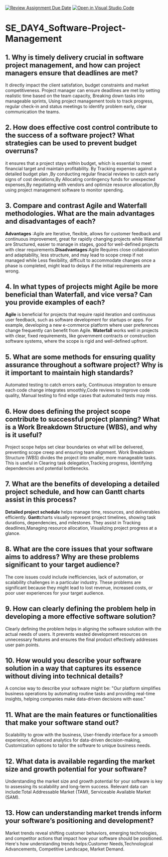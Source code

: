 [![Review Assignment Due Date](https://classroom.github.com/assets/deadline-readme-button-22041afd0340ce965d47ae6ef1cefeee28c7c493a6346c4f15d667ab976d596c.svg)](https://classroom.github.com/a/9pw6JKcu)
[![Open in Visual Studio Code](https://classroom.github.com/assets/open-in-vscode-2e0aaae1b6195c2367325f4f02e2d04e9abb55f0b24a779b69b11b9e10269abc.svg)](https://classroom.github.com/online_ide?assignment_repo_id=16230968&assignment_repo_type=AssignmentRepo)
# SE_DAY4_Software-Project-Management
## 1. Why is timely delivery crucial in software project management, and how can project managers ensure that deadlines are met?
It directly impact the client satisfation, budget constraints and market competitiveness. Project manager can ensure deadlines are met by setting realistic time based on the team capacity, Breaking down tasks into manageable sprints, Using project management tools to track progress, regular check-in and status meetings to identify problem early, clear communication the teams.
## 2. How does effective cost control contribute to the success of a software project? What strategies can be used to prevent budget overruns?
it ensures that a project stays within budget, which is essential to meet financial target and maintain profitability. By Tracking expenses against a detailed budget plan ,By conducting regular finacial reviews to catch early signs of cost deviations,By Allocating contingency funds for unexpected expenses,By negotiating with vendors and optimize resource allocation,By using project management software to monitor spending.
## 3. Compare and contrast Agile and Waterfall methodologies. What are the main advantages and disadvantages of each?
**Advantages** :Agile are Iterative, flexible, allows for customer feedback and continuous improvement, great for rapidly changing projects while Waterfall are Structured, easier to manage in stages, good for well-defined projects with clear requirements.**Disadvantages**:Agile Requires close collaboration and adaptability, less structure, and may lead to scope creep if not managed while Less flexibility, difficult to accommodate changes once a phase is completed, might lead to delays if the initial requirements are wrong.
## 4. In what types of projects might Agile be more beneficial than Waterfall, and vice versa? Can you provide examples of each?
**Agile** is beneficial for projects that require rapid iteration and continuous user feedback, such as software development for startups or apps. For example, developing a new e-commerce platform where user preferences change frequently can benefit from Agile. **Waterfall** works well in projects with clear, fixed requirements, like government contracts or construction software systems, where the scope is rigid and well-defined upfront.
## 5. What are some methods for ensuring quality assurance throughout a software project? Why is it important to maintain high standards?
Automated testing to catch errors early, Continuous integration to ensure each code change integrates smoothly,Code reviews to improve code quality, Manual testing to find edge cases that automated tests may miss.
## 6. How does defining the project scope contribute to successful project planning? What is a Work Breakdown Structure (WBS), and why is it useful?
Project scope helps set clear boundaries on what will be delivered, preventing scope creep and ensuring team alignment.  Work Breakdown Structure (WBS) divides the project into smaller, more manageable tasks. This is useful in Clearing task delegation,Tracking progress, Identifying dependencies and potential bottlenecks.
## 7. What are the benefits of developing a detailed project schedule, and how can Gantt charts assist in this process?
**Detailed project schedule** helps manage time, resources, and deliverables efficiently. **Gantt**charts visually represent project timelines, showing task durations, dependencies, and milestones. They assist in Tracking deadlines,Managing resource allocation, Visualizing project progress at a glance.
## 8. What are the core issues that your software aims to address? Why are these problems significant to your target audience?
The core issues could include inefficiencies, lack of automation, or scalability challenges in a particular industry. These problems are significant because they might lead to lost revenue, increased costs, or poor user experiences for your target audience.
## 9. How can clearly defining the problem help in developing a more effective software solution?
Clearly defining the problem helps in aligning the software solution with the actual needs of users. It prevents wasted development resources on unnecessary features and ensures the final product effectively addresses user pain points.
## 10. How would you describe your software solution in a way that captures its essence without diving into technical details?
A concise way to describe your software might be: "Our platform simplifies business operations by automating routine tasks and providing real-time insights, helping companies make data-driven decisions with ease."
## 11. What are the main features or functionalities that make your software stand out?
Scalability to grow with the business, User-friendly interface for a smooth experience, Advanced analytics for data-driven decision-making, Customization options to tailor the software to unique business needs.
## 12. What data is available regarding the market size and growth potential for your software?
Understanding the market size and growth potential for your software is key to assessing its scalability and long-term success. Relevant data can include:Total Addressable Market (TAM), Serviceable Available Market (SAM).
## 13. How can understanding market trends inform your software’s positioning and development?
Market trends reveal shifting customer behaviors, emerging technologies, and competitor actions that impact how your software should be positioned. Here's how understanding trends helps:Customer Needs,Technological Advancements, Competitive Landscape, Market Demand. 
